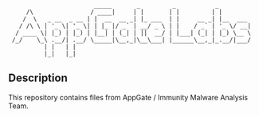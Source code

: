                             _____       _         _           _         
         /\                / ____|     | |       | |         | |        
        /  \   _ __  _ __ | |  __  __ _| |_ ___  | |     __ _| |__  ___ 
       / /\ \ | '_ \| '_ \| | |_ |/ _` | __/ _ \ | |    / _` | '_ \/ __|
      / ____ \| |_) | |_) | |__| | (_| | ||  __/ | |___| (_| | |_) \__ \
     /_/    \_\ .__/| .__/ \_____|\__,_|\__\___| |______\__,_|_.__/|___/
              | |   | |                                                 
              |_|   |_|    

## Description

This repository contains files from AppGate / Immunity Malware Analysis Team.